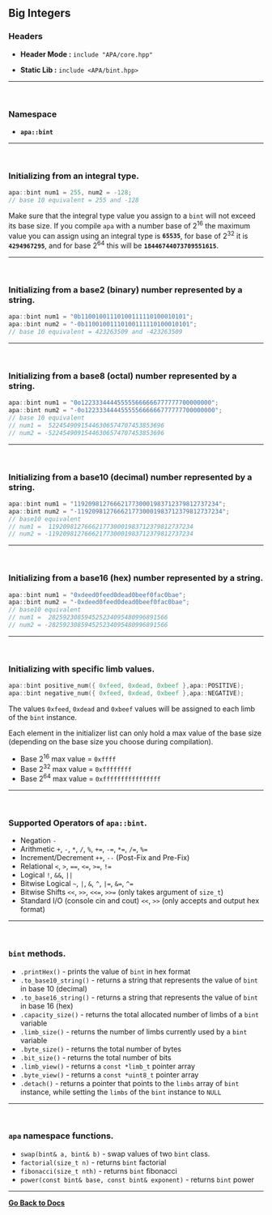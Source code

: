 ## **Big Integers**

### **Headers**

- **Header Mode :** `include "APA/core.hpp"`

- **Static Lib :** `include <APA/bint.hpp>`

-----

<br>

### **Namespace**

- **`apa::bint`**

-----

<br>

### **Initializing from an integral type**.

```c++
apa::bint num1 = 255, num2 = -128;
// base 10 equivalent = 255 and -128
```

Make sure that the integral type value you assign to a ```bint``` will
not exceed its base size. If you compile ```apa``` with a number base
of 2<sup>16</sup> the maximum value you can assign using an integral
type is **```65535```**, for base of 2<sup>32</sup> it is
**```4294967295```**, and for base 2<sup>64</sup> this will be
**```18446744073709551615```**.

-----

<br>

### **Initializing from a base2 (binary) number represented by a string**.

```c++
apa::bint num1 = "0b11001001110100111110100010101";
apa::bint num2 = "-0b11001001110100111110100010101";
// base 10 equivalent = 423263509 and -423263509
```

-----

<br>

### **Initializing from a base8 (octal) number represented by a string**.
```c++
apa::bint num1 = "0o122333444455555666666777777700000000";
apa::bint num2 = "-0o122333444455555666666777777700000000";
// base 10 equivalent
// num1 =  52245490915446306574707453853696
// num2 = -52245490915446306574707453853696
```

-----

<br>

### **Initializing from a base10 (decimal) number represented by a string**.
```c++
apa::bint num1 = "1192098127666217730001983712379812737234";
apa::bint num2 = "-1192098127666217730001983712379812737234";
// base10 equivalent
// num1 =  1192098127666217730001983712379812737234
// num2 = -1192098127666217730001983712379812737234
```

-----

<br>

### **Initializing from a base16 (hex) number represented by a string**.
```c++
apa::bint num1 = "0xdeed0feed0dead0beef0fac0bae";
apa::bint num2 = "-0xdeed0feed0dead0beef0fac0bae";
// base10 equivalent
// num1 =  282592308594525234095480996891566
// num2 = -282592308594525234095480996891566
```

-----

<br>

### **Initializing with specific limb values**.
```c++
apa::bint positive_num({ 0xfeed, 0xdead, 0xbeef },apa::POSITIVE);
apa::bint negative_num({ 0xfeed, 0xdead, 0xbeef },apa::NEGATIVE);
```
The values ```0xfeed```, ```0xdead``` and ```0xbeef``` values will be
assigned to each limb of the ```bint``` instance.

Each element in the initializer list can only hold a max value of the
base size (depending on the base size you choose during compilation).
- Base 2<sup>16</sup> max value = ```0xffff```
- Base 2<sup>32</sup> max value = ```0xffffffff```
- Base 2<sup>64</sup> max value = ```0xffffffffffffffff```

-----

<br>

### **Supported Operators of `apa::bint`**.
- Negation `-`
- Arithmetic `+`, `-`,
`*`, `/`, `%`, `+=`, `-=`,
`*=`, `/=`, `%=`
- Increment/Decrement
`++`, `--` (Post-Fix and Pre-Fix)
- Relational
`<`, `>`, `==`, `<=`, `>=`, `!=`
- Logical `!`, `&&`, `||`
- Bitwise Logical `~`, `|`, `&`, `^`,
`|=`, `&=`, `^=`
- Bitwise Shifts `<<`, `>>`, `<<=`, `>>=`
(only takes argument of `size_t`)
- Standard I/O (console cin and cout) `<<`, `>>`
(only accepts and output hex format)

-----

<br>

### **`bint` methods**.
- `.printHex()` - prints the value of `bint` in hex format
- `.to_base10_string()` - returns a string that represents the value of
`bint` in base 10 (decimal)
- `.to_base16_string()` - returns a string that represents the value of
`bint` in base 16 (hex)
- `.capacity_size()` - returns the total allocated number of limbs of
a `bint` variable
- `.limb_size()` - returns the number of limbs currently used by
a `bint` variable
- `.byte_size()` - returns the total number of bytes
- `.bit_size()` - returns the total number of bits
- `.limb_view()` - returns a `const *limb_t` pointer array
- `.byte_view()` - returns a `const *uint8_t` pointer array
- `.detach()` - returns a pointer that points to the `limbs` array of `bint`
instance, while setting the `limbs` of the `bint` instance to `NULL`

-----

<br>

### **`apa` namespace functions**.
- `swap(bint& a, bint& b)` - swap values of two `bint` class.
- `factorial(size_t n)` - returns `bint` factorial
- `fibonacci(size_t nth)` - returns `bint` fibonacci
- `power(const bint& base, const bint& exponent)` - returns `bint` power

-----

[**Go Back to Docs**](./docs.md)